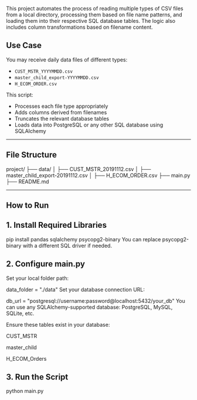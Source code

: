 This project automates the process of reading multiple types of CSV files from a local directory, processing them based on file name patterns, and loading them into their respective SQL database tables. The logic also includes column transformations based on filename content.

## Use Case

You may receive daily data files of different types:

- `CUST_MSTR_YYYYMMDD.csv`
- `master_child_export-YYYYMMDD.csv`
- `H_ECOM_ORDER.csv`

This script:
- Processes each file type appropriately
- Adds columns derived from filenames
- Truncates the relevant database tables
- Loads data into PostgreSQL or any other SQL database using SQLAlchemy

---

##  File Structure


project/
├── data/
│ ├── CUST_MSTR_20191112.csv
│ ├── master_child_export-20191112.csv
│ ├── H_ECOM_ORDER.csv
├── main.py
├── README.md

---

## How to Run
## 1. Install Required Libraries

pip install pandas sqlalchemy psycopg2-binary
You can replace psycopg2-binary with a different SQL driver if needed.

## 2. Configure main.py
Set your local folder path:

data_folder = "./data"
Set your database connection URL:

db_url = "postgresql://username:password@localhost:5432/your_db"
You can use any SQLAlchemy-supported database: PostgreSQL, MySQL, SQLite, etc.

Ensure these tables exist in your database:

CUST_MSTR

master_child

H_ECOM_Orders

## 3.  Run the Script

python main.py



